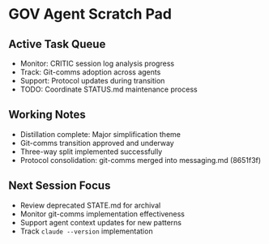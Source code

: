 # GOV Agent Scratch Pad

## Active Task Queue
- Monitor: CRITIC session log analysis progress
- Track: Git-comms adoption across agents
- Support: Protocol updates during transition
- TODO: Coordinate STATUS.md maintenance process

## Working Notes
- Distillation complete: Major simplification theme
- Git-comms transition approved and underway
- Three-way split implemented successfully
- Protocol consolidation: git-comms merged into messaging.md (8651f3f)

## Next Session Focus
- Review deprecated STATE.md for archival
- Monitor git-comms implementation effectiveness
- Support agent context updates for new patterns
- Track `claude --version` implementation